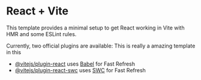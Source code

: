 # React + Vite

This template provides a minimal setup to get React working in Vite with HMR and some ESLint rules.

Currently, two official plugins are available:
This is really a amazing template in this 

- [@vitejs/plugin-react](https://github.com/vitejs/vite-plugin-react/blob/main/packages/plugin-react/README.md) uses [Babel](https://babeljs.io/) for Fast Refresh
- [@vitejs/plugin-react-swc](https://github.com/vitejs/vite-plugin-react-swc) uses [SWC](https://swc.rs/) for Fast Refresh
